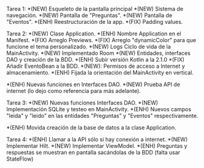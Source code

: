 Tarea 1:
*(NEW) Esqueleto de la pantalla principal
*(NEW) Sistema de navegación.
*(NEW) Pantalla de "Preguntas".
*(NEW) Pantalla de "Eventos".
*(ENH) Reestructuración de la app.
*(FIX) Padding values.

Tarea 2:
*(NEW) Clase Application.
*(ENH) Nombre Application en el Manifest.
*(FIX) Arreglo Previews.
*(FIX) Arreglo "dynamicColor" para que funcione el tema personalizado.
*(NEW) Logs Ciclo de vida de la MainActivity.
*(NEW) Implementado Room
*(NEW) Entidades, interfaces DAO y creación de la BDD.
*(ENH) Subir versión Kotlin a la 2.1.0
*(FIX) Añadir EventoBean a la BDD.
*(NEW): Permisos de acceso a Internet y almacenamiento.
*(ENH) Fijada la orientación del MainActivity en vertical.

*(ENH) Nuevas funciones en Interfaces DAO.
*(NEW) Prueba API de internet (lo dejo como referencia para más adelante).

Tarea 3:
*(NEW) Nuevas funciones Interfaces DAO.
*(NEW) Implementación SQLite y testeo en MainActivity.
*(ENH) Nuevos campos "leida" y "leido" en las entidades "Preguntas" y "Eventos" respectivamente.

*(ENH) Movida creación de la base de datos a la clase Application.

Tarea 4:
*(ENH) Llamar a la API sólo si hay conexión a internet.
*(NEW) Implementar Hilt.
*(NEW) Implementar ViewModel.
*(ENH) Preguntas y respuestas se muestran en pantalla sacándolas de la BDD (falta usar StateFlow)